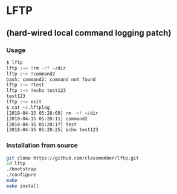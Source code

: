 # LFTP
## (hard-wired local command logging patch)
### Usage
```sh
$ lftp 
lftp :~> !rm -rf ~/dir
lftp :~> !command2
bash: command2: command not found
lftp :~> !test
lftp :~> !echo test123
test123
lftp :~> exit
$ cat ~/.lftplog 
[2018-04-15 05:28:09] rm -rf ~/dir
[2018-04-15 05:28:11] command2
[2018-04-15 05:28:17] test
[2018-04-15 05:28:25] echo test123
```

### Installation from source
```sh
git clone https://github.com/classmember/lftp.git
cd lftp
./bootstrap
./configure
make
make install
```
